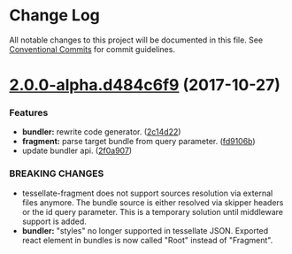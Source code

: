 # Change Log

All notable changes to this project will be documented in this file.
See [Conventional Commits](https://conventionalcommits.org) for commit guidelines.

<a name="2.0.0-alpha.d484c6f9"></a>
# [2.0.0-alpha.d484c6f9](https://github.com/zalando-incubator/tessellate/compare/tessellate-fragment@0.3.1...tessellate-fragment@2.0.0-alpha.d484c6f9) (2017-10-27)


### Features

* **bundler:** rewrite code generator. ([2c14d22](https://github.com/zalando-incubator/tessellate/commit/2c14d22))
* **fragment:** parse target bundle from query parameter. ([fd9106b](https://github.com/zalando-incubator/tessellate/commit/fd9106b))
* update bundler api. ([2f0a907](https://github.com/zalando-incubator/tessellate/commit/2f0a907))


### BREAKING CHANGES

* tessellate-fragment does not support sources resolution via external files anymore. The bundle
source is either resolved via skipper headers or the id query parameter. This is a temporary
solution until middleware support is added.
* **bundler:** "styles" no longer supported in tessellate JSON. Exported react element in bundles is now called
"Root" instead of "Fragment".
